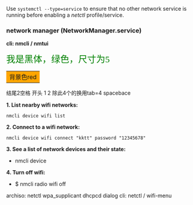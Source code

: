 Use `systemctl --type=service` to ensure that no other network service is running before enabling a _netctl_ profile/service.

### network manager (NetworkManager.service)
**cli: nmcli / nmtui**

<font face="黑体" color=green size=5>我是黑体，绿色，尺寸为5</font>

<table><tr><td bgcolor=orange>背景色red</td></tr></table>
结尾2空格
开头 1 2 除此4个的换用tab=4 spacebace



 **1. List nearby wifi networks:**
 
	nmcli device wifi list

**2. Connect to a wifi network:**

	nmcli device wifi connect "kktt" password "12345678"

**3. See a list of network devices and their state:**

-	nmcli device

**4. Turn off wifi:**

- $ nmcli radio wifi off

archiso: netctl wpa_supplicant dhcpcd dialog 
cli: netctl / wifi-menu

<!--stackedit_data:
eyJoaXN0b3J5IjpbMjExMTYyNTMxOSwxNTA5NTk0OTkzLC03Nz
czNzA5MTQsLTEwNjAzMDMzODZdfQ==
-->